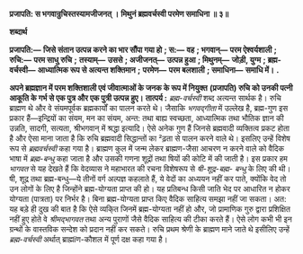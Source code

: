 **प्रजापति: स भगवान्रुचिस्तस्यामजीजनत् ।** **मिथुनं ब्रह्मवर्चस्वी परमेण समाधिना ॥ ३॥** 

**शब्दार्थ** 

**प्रजापति:—** **जिसे संतान उत्पन्न करने का भार सौंपा गया हो** **; स:—** **वह** **; भगवान्—** **परम ऐश्वर्यशाली** **; रुचि:—** **परम साधु रुचि** **;** **तस्याम्—** **उससे** **; अजीजनत्—** **उत्पन्न हुआ** **; मिथुनम्—** **जोड़ी, युग्म** **; ब्रह्म-वर्चस्वी—** **आध्यात्मिक रूप से अत्यन्त शक्तिमान** **;** **परमेण—** **परम बलशाली** **; समाधिना—** **समाधि में।** **.** 

**अपने ब्रह्मज्ञान में परम शक्तिशाली एवं जीवात्माओं के जनक के रूप में नियुक्त** **(प्रजापति) रुचि को उनकी पत्नी आकूति के गर्भ से एक पुत्र और एक पुत्री उत्पन्न हुए।** **तात्पर्य :** *ब्रह्म-वर्चस्वी* शब्द अत्यन्त सार्थक है। रुचि ब्राह्मण थे और वे संयमपूर्वक ब्रह्मकार्यों का पालन करते थे। जैसाकि *भगवद्गीता* में उल्लेख है, ब्रह्म-गुण इस प्रकार हैं—इन्द्रियों का संयम, मन का संयम, अन्त: तथा बाह्य स्वच्छता, आध्यात्मिक तथा भौतिक ज्ञान की उन्नति, सादगी, सत्यता, श्रीभगवान् में श्रद्धा इत्यादि। ऐसे अनेक गुण हैं जिनसे ब्रह्मवादी व्यक्तित्व प्रकट होता है और ऐसा माना जाता है कि रुचि ब्रह्मवादी सिद्धान्तों का ²ढ़ता से पालन करने वाले थे। इसलिए उन्हें विशेष रूप से *ब्रह्मवर्चस्वी* कहा गया है। ब्राह्मण कुल में जन्म लेकर ब्राह्मण-जैसा आचरण न करने वाले को वैदिक भाषा में *ब्रह्म-बन्धु* कहा जाता है और उसकी गणना शूद्रों तथा षियों की कोटि में की जाती है। इस प्रकार हम *भागवत* से यह देखते हैं कि वेदव्यास ने महाभारत की रचना विशेषरूप से *षी-शूद्र-बह्म-* *बन्धु* के लिए की थी। षी, शूद्र तथा ब्रह्म-बन्धु—ये तीनों वर्ग अल्पज्ञ कहलाते हैं, ये वेदों का अध्ययन नहीं कर पाते, क्योंकि वेद तो उन लोगों के लिए है जिन्होंने ब्रह्म-योग्यता प्राप्त की हो। यह प्रतिबन्ध किसी जाति भेद पर आधारित न होकर योग्यता (पात्रता) पर निर्भर है। बिना ब्रह्म-योग्यता प्राप्त किए वैदिक साहित्य समझा नहीं जा सकता। अत: यह बड़े ही दुख की बात है कि ऐसे व्यकि्त जिनमें ब्रह्म-योग्यता नहीं हो और, जो प्रामाणिक गुरु द्वारा प्रशिक्षित नहीं हुए होते वे *श्रीमद्भागवत*  तथा अन्य पुराणों जैसे वैदिक साहित्य की टीका करते हैं। ऐसे लोग कभी भी इन ग्रन्थों के वास्तविक सन्देश को प्रदान नहीं कर सकते। रुचि प्रथम श्रेणी के ब्राह्मण माने जाते थे इसीलिए उन्हें *ब्रह्म-वर्चस्वी*  अर्थात् ब्राह्मïण-कौशल में पूर्ण दक्ष कहा गया है।  